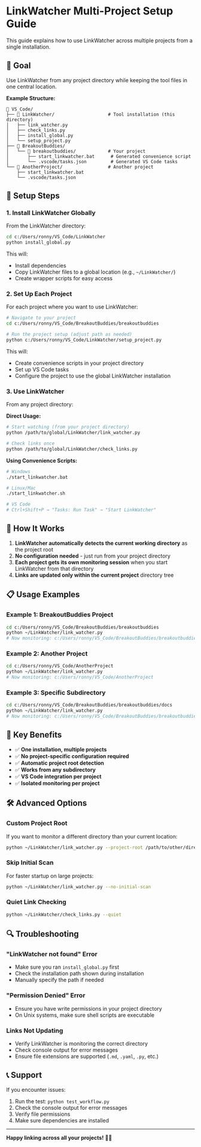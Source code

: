 # LinkWatcher Multi-Project Setup Guide

This guide explains how to use LinkWatcher across multiple projects from a single installation.

## 🎯 Goal

Use LinkWatcher from any project directory while keeping the tool files in one central location.

**Example Structure:**
```
📁 VS_Code/
├── 📁 LinkWatcher/                    # Tool installation (this directory)
│   ├── link_watcher.py
│   ├── check_links.py
│   ├── install_global.py
│   └── setup_project.py
├── 📁 BreakoutBuddies/
│   └── 📁 breakoutbuddies/            # Your project
│       ├── start_linkwatcher.bat      # Generated convenience script
│       └── .vscode/tasks.json         # Generated VS Code tasks
└── 📁 AnotherProject/                 # Another project
    ├── start_linkwatcher.bat
    └── .vscode/tasks.json
```

## 🚀 Setup Steps

### 1. Install LinkWatcher Globally

From the LinkWatcher directory:
```bash
cd c:/Users/ronny/VS_Code/LinkWatcher
python install_global.py
```

This will:
- Install dependencies
- Copy LinkWatcher files to a global location (e.g., `~/LinkWatcher/`)
- Create wrapper scripts for easy access

### 2. Set Up Each Project

For each project where you want to use LinkWatcher:

```bash
# Navigate to your project
cd c:/Users/ronny/VS_Code/BreakoutBuddies/breakoutbuddies

# Run the project setup (adjust path as needed)
python c:/Users/ronny/VS_Code/LinkWatcher/setup_project.py
```

This will:
- Create convenience scripts in your project directory
- Set up VS Code tasks
- Configure the project to use the global LinkWatcher installation

### 3. Use LinkWatcher

From any project directory:

**Direct Usage:**
```bash
# Start watching (from your project directory)
python /path/to/global/LinkWatcher/link_watcher.py

# Check links once
python /path/to/global/LinkWatcher/check_links.py
```

**Using Convenience Scripts:**
```bash
# Windows
./start_linkwatcher.bat

# Linux/Mac
./start_linkwatcher.sh

# VS Code
# Ctrl+Shift+P → "Tasks: Run Task" → "Start LinkWatcher"
```

## 🔧 How It Works

1. **LinkWatcher automatically detects the current working directory** as the project root
2. **No configuration needed** - just run from your project directory
3. **Each project gets its own monitoring session** when you start LinkWatcher from that directory
4. **Links are updated only within the current project** directory tree

## 📋 Usage Examples

### Example 1: BreakoutBuddies Project
```bash
cd c:/Users/ronny/VS_Code/BreakoutBuddies/breakoutbuddies
python ~/LinkWatcher/link_watcher.py
# Now monitoring: c:/Users/ronny/VS_Code/BreakoutBuddies/breakoutbuddies
```

### Example 2: Another Project
```bash
cd c:/Users/ronny/VS_Code/AnotherProject
python ~/LinkWatcher/link_watcher.py
# Now monitoring: c:/Users/ronny/VS_Code/AnotherProject
```

### Example 3: Specific Subdirectory
```bash
cd c:/Users/ronny/VS_Code/BreakoutBuddies/breakoutbuddies/docs
python ~/LinkWatcher/link_watcher.py
# Now monitoring: c:/Users/ronny/VS_Code/BreakoutBuddies/breakoutbuddies/docs
```

## 🎯 Key Benefits

- ✅ **One installation, multiple projects**
- ✅ **No project-specific configuration required**
- ✅ **Automatic project root detection**
- ✅ **Works from any subdirectory**
- ✅ **VS Code integration per project**
- ✅ **Isolated monitoring per project**

## 🛠️ Advanced Options

### Custom Project Root
If you want to monitor a different directory than your current location:
```bash
python ~/LinkWatcher/link_watcher.py --project-root /path/to/other/directory
```

### Skip Initial Scan
For faster startup on large projects:
```bash
python ~/LinkWatcher/link_watcher.py --no-initial-scan
```

### Quiet Link Checking
```bash
python ~/LinkWatcher/check_links.py --quiet
```

## 🔍 Troubleshooting

### "LinkWatcher not found" Error
- Make sure you ran `install_global.py` first
- Check the installation path shown during installation
- Manually specify the path if needed

### "Permission Denied" Error
- Ensure you have write permissions in your project directory
- On Unix systems, make sure shell scripts are executable

### Links Not Updating
- Verify LinkWatcher is monitoring the correct directory
- Check console output for error messages
- Ensure file extensions are supported (`.md`, `.yaml`, `.py`, etc.)

## 📞 Support

If you encounter issues:
1. Run the test: `python test_workflow.py`
2. Check the console output for error messages
3. Verify file permissions
4. Make sure dependencies are installed

---

**Happy linking across all your projects!** 🔗✨